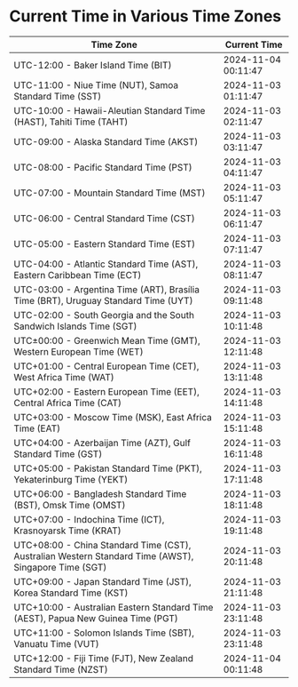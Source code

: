# Current Time in Various Time Zones

| Time Zone | Current Time |
|-----------|--------------|
| UTC-12:00 - Baker Island Time (BIT) | 2024-11-04 00:11:47 |
| UTC-11:00 - Niue Time (NUT), Samoa Standard Time (SST) | 2024-11-03 01:11:47 |
| UTC-10:00 - Hawaii-Aleutian Standard Time (HAST), Tahiti Time (TAHT) | 2024-11-03 02:11:47 |
| UTC-09:00 - Alaska Standard Time (AKST) | 2024-11-03 03:11:47 |
| UTC-08:00 - Pacific Standard Time (PST) | 2024-11-03 04:11:47 |
| UTC-07:00 - Mountain Standard Time (MST) | 2024-11-03 05:11:47 |
| UTC-06:00 - Central Standard Time (CST) | 2024-11-03 06:11:47 |
| UTC-05:00 - Eastern Standard Time (EST) | 2024-11-03 07:11:47 |
| UTC-04:00 - Atlantic Standard Time (AST), Eastern Caribbean Time (ECT) | 2024-11-03 08:11:47 |
| UTC-03:00 - Argentina Time (ART), Brasília Time (BRT), Uruguay Standard Time (UYT) | 2024-11-03 09:11:48 |
| UTC-02:00 - South Georgia and the South Sandwich Islands Time (SGT) | 2024-11-03 10:11:48 |
| UTC±00:00 - Greenwich Mean Time (GMT), Western European Time (WET) | 2024-11-03 12:11:48 |
| UTC+01:00 - Central European Time (CET), West Africa Time (WAT) | 2024-11-03 13:11:48 |
| UTC+02:00 - Eastern European Time (EET), Central Africa Time (CAT) | 2024-11-03 14:11:48 |
| UTC+03:00 - Moscow Time (MSK), East Africa Time (EAT) | 2024-11-03 15:11:48 |
| UTC+04:00 - Azerbaijan Time (AZT), Gulf Standard Time (GST) | 2024-11-03 16:11:48 |
| UTC+05:00 - Pakistan Standard Time (PKT), Yekaterinburg Time (YEKT) | 2024-11-03 17:11:48 |
| UTC+06:00 - Bangladesh Standard Time (BST), Omsk Time (OMST) | 2024-11-03 18:11:48 |
| UTC+07:00 - Indochina Time (ICT), Krasnoyarsk Time (KRAT) | 2024-11-03 19:11:48 |
| UTC+08:00 - China Standard Time (CST), Australian Western Standard Time (AWST), Singapore Time (SGT) | 2024-11-03 20:11:48 |
| UTC+09:00 - Japan Standard Time (JST), Korea Standard Time (KST) | 2024-11-03 21:11:48 |
| UTC+10:00 - Australian Eastern Standard Time (AEST), Papua New Guinea Time (PGT) | 2024-11-03 23:11:48 |
| UTC+11:00 - Solomon Islands Time (SBT), Vanuatu Time (VUT) | 2024-11-03 23:11:48 |
| UTC+12:00 - Fiji Time (FJT), New Zealand Standard Time (NZST) | 2024-11-04 00:11:48 |
